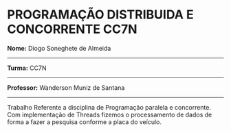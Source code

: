 # PROGRAMAÇÃO DISTRIBUIDA E CONCORRENTE CC7N

**Nome:** Diogo Soneghete de Almeida
***
**Turma:** CC7N
***
**Professor:** Wanderson Muniz de Santana
***

Trabalho Referente a disciplina de Programação paralela e concorrente.
Com implementação de Threads fizemos o processamento de dados de forma a fazer a pesquisa conforme a placa do veículo.

